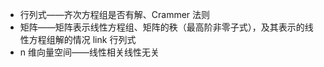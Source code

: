 
- 行列式——齐次方程组是否有解、Crammer 法则
- 矩阵——矩阵表示线性方程组、矩阵的秩（最高阶非零子式），及其表示的线性方程组解的情况 link 行列式
-  n 维向量空间——线性相关线性无关